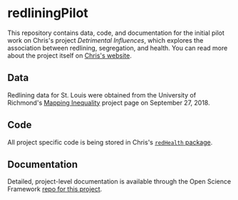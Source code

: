 # redliningPilot

This repository contains data, code, and documentation for the initial pilot work on Chris's project *Detrimental Influences*, which explores the association between redlining, segregation, and health. You can read more about the project itself on [Chris's website](https://chris-prener.github.io/project/redlining/).

## Data
Redlining data for St. Louis were obtained from the University of Richmond's [Mapping Inequality](https://dsl.richmond.edu/panorama/redlining/) project page on September 27, 2018. 

## Code
All project specific code is being stored in Chris's [`redHealth` package](https://github.com/PrenerLab/redHealth).

## Documentation
Detailed, project-level documentation is available through the Open Science Framework [repo for this project](https://osf.io/kxwp5/).
